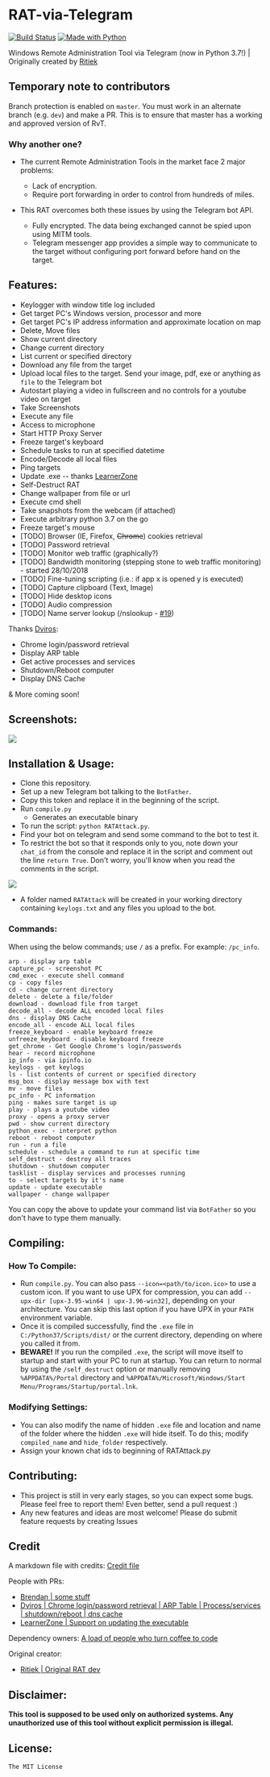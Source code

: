 # RAT-via-Telegram
[![Build Status](https://travis-ci.org/mvrozanti/RAT-via-Telegram.svg?branch=master)](https://travis-ci.org/mvrozanti/RAT-via-Telegram)
[![Made with Python](https://img.shields.io/badge/Made%20with-Python-3572A5.svg)](https://travis-ci.org/mvrozanti/RAT-via-Telegram)

Windows Remote Administration Tool via Telegram (now in Python 3.7!) | Originally created by <a href="http://github.com/Ritiek">Ritiek</a>

## Temporary note to contributors

Branch protection is enabled on `master`. You must work in an alternate branch (e.g. `dev`) and make a PR. This is to ensure that master has a working and approved version of RvT.

### Why another one?

- The current Remote Administration Tools in the market face 2 major problems:

    - Lack of encryption.
    - Require port forwarding in order to control from hundreds of miles.

- This RAT overcomes both these issues by using the Telegram bot API.

    - Fully encrypted. The data being exchanged cannot be spied upon using MITM tools.
    - Telegram messenger app provides a simple way to communicate to the target without configuring port forward before hand on the target.

## Features:

- Keylogger with window title log included
- Get target PC's Windows version, processor and more
- Get target PC's IP address information and approximate location on map
- Delete, Move files
- Show current directory
- Change current directory
- List current or specified directory
- Download any file from the target
- Upload local files to the target. Send your image, pdf, exe or anything as `file` to the Telegram bot
- Autostart playing a video in fullscreen and no controls for a youtube video on target
- Take Screenshots
- Execute any file
- Access to microphone
- Start HTTP Proxy Server
- Freeze target's keyboard
- Schedule tasks to run at specified datetime
- Encode/Decode all local files
- Ping targets
- Update .exe -- thanks <a href="http://github.com/LearnerZone">LearnerZone</a>
- Self-Destruct RAT
- Change wallpaper from file or url
- Execute cmd shell
- Take snapshots from the webcam (if attached)
- Execute arbitrary python 3.7 on the go
- Freeze target's mouse
- [TODO] Browser (IE, Firefox, ~~Chrome~~) cookies retrieval
- [TODO] Password retrieval
- [TODO] Monitor web traffic (graphically?)
- [TODO] Bandwidth monitoring (stepping stone to web traffic monitoring) - started 28/10/2018
- [TODO] Fine-tuning scripting (i.e.: if app x is opened y is executed)
- [TODO] Capture clipboard (Text, Image)
- [TODO] Hide desktop icons
- [TODO] Audio compression
- [TODO] Name server lookup (/nslookup - <a href="https://github.com/mvrozanti/RAT-via-Telegram/issues/19">#19</a>)

 Thanks <a href="http://github.com/Dviros">Dviros</a>:
- Chrome login/password retrieval
- Display ARP table
- Get active processes and services
- Shutdown/Reboot computer
- Display DNS Cache


& More coming soon!

## Screenshots:

<img src="http://i.imgur.com/I5nzrbz.jpg"/>

## Installation & Usage:

- Clone this repository.
- Set up a new Telegram bot talking to the `BotFather`.
- Copy this token and replace it in the beginning of the script.
- Run `compile.py`
  - Generates an executable binary
- To run the script: `python RATAttack.py`.
- Find your bot on telegram and send some command to the bot to test it.
- To restrict the bot so that it responds only to you, note down your `chat_id` from the console and replace it in the script and comment out the line `return True`. Don't worry, you'll know when you read the comments in the script.

<img src="http://i.imgur.com/XKARtrp.png">

- A folder named `RATAttack` will be created in your working directory containing `keylogs.txt` and any files you upload to the bot.

### Commands:

When using the below commands; use `/` as a prefix. For example: `/pc_info`.

```
arp - display arp table
capture_pc - screenshot PC
cmd_exec - execute shell command
cp - copy files
cd - change current directory
delete - delete a file/folder
download - download file from target
decode_all - decode ALL encoded local files
dns - display DNS Cache
encode_all - encode ALL local files
freeze_keyboard - enable keyboard freeze
unfreeze_keyboard - disable keyboard freeze
get_chrome - Get Google Chrome's login/passwords
hear - record microphone
ip_info - via ipinfo.io
keylogs - get keylogs
ls - list contents of current or specified directory
msg_box - display message box with text
mv - move files
pc_info - PC information
ping - makes sure target is up
play - plays a youtube video
proxy - opens a proxy server
pwd - show current directory
python_exec - interpret python
reboot - reboot computer
run - run a file
schedule - schedule a command to run at specific time
self_destruct - destroy all traces
shutdown - shutdown computer
tasklist - display services and processes running
to - select targets by it's name
update - update executable
wallpaper - change wallpaper
```

You can copy the above to update your command list via `BotFather` so you don't have to type them manually.

## Compiling:

### How To Compile:
- Run `compile.py`. You can also pass `--icon=<path/to/icon.ico>` to use a custom icon. If you want to use UPX for compression, you can add `--upx-dir [upx-3.95-win64 | upx-3.96-win32]`, depending on your architecture. You can skip this last option if you have UPX in your `PATH` environment variable.
- Once it is compiled successfully, find the `.exe` file in `C:/Python37/Scripts/dist/` or the current directory, depending on where you called it from.
- **BEWARE!** If you run the compiled `.exe`, the script will move itself to startup and start with your PC to run at startup. You can return to normal by using the `/self_destruct` option or manually removing `%APPDATA%/Portal` directory and `%APPDATA%/Microsoft/Windows/Start Menu/Programs/Startup/portal.lnk`.

### Modifying Settings:

- You can also modify the name of hidden `.exe` file and location and name of the folder where the hidden `.exe` will hide itself. To do this; modify `compiled_name` and `hide_folder` respectively.
- Assign your known chat ids to beginning of RATAttack.py

## Contributing:

- This project is still in very early stages, so you can expect some bugs. Please feel free to report them! Even better, send a pull request :)
- Any new features and ideas are most welcome! Please do submit feature requests by creating Issues

## Credit
A markdown file with credits:
 <a href="https://github.com/mvrozanti/RAT-via-Telegram/blob/master/CREDIT.md">Credit file</a>

People with PRs:
 - <a href="https://gituhb.com/dudeisbrendan03">Brendan | some stuff</a>
 - <a href="http://github.com/Dviros">Dviros | Chrome login/password retrieval | ARP Table | Process/services | shutdown/reboot | dns cache</a>
 - <a href="http://github.com/LearnerZone">LearnerZone | Support on updating the executable</a>

Dependency owners:
 <a href="https://github.com/mvrozanti/RAT-via-Telegram/network/dependencies">A load of people who turn coffee to code</a>

Original creator:
 - <a href="http://github.com/Ritiek">Ritiek | Original RAT dev</a>

## Disclaimer:

**This tool is supposed to be used only on authorized systems. Any unauthorized use of this tool without explicit permission is illegal.**

## License:

`The MIT License`
